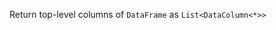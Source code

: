 <?xml version='1.0' encoding='UTF-8'?><topic xsi:noNamespaceSchemaLocation="https://resources.jetbrains.com/stardust/topic.v2.xsd" meta-keywords="" xmlns:xsi="http://www.w3.org/2001/XMLSchema-instance" id="columns" title="columns.md" _md-based="true"> <p _o="29" _o-sc="2,0" _o-l="2" _o-e="3,0" _o-tl="61" _o-s="2,0" _o-cl="0" id="6144ba8c">Return top-level columns of <code _o="57" _o-sc="2,29" _o-l="2" _o-e="2,39" _o-tl="-1" _o-s="2,28" _o-cl="28" id="ad6cbf1f">DataFrame</code> as <code _o="72" _o-sc="2,44" _o-l="2" _o-e="2,64" _o-tl="18" _o-s="2,43" _o-cl="43" id="bcf550d5">List&lt;DataColumn&lt;*>></code></p>
</topic>
